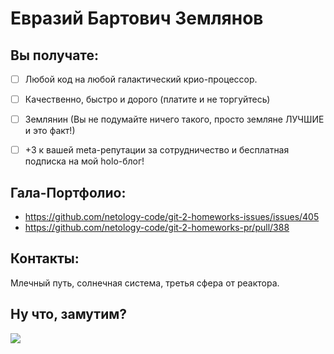 # Евразий Бартович Землянов

## Вы получате:

- [ ] Любой код на любой галактический крио-процессор. 
- [ ] Качественно, быстро и дорого (платите и не торгуйтесь)
- [ ] Землянин (Вы не подумайте ничего такого, просто земляне ЛУЧШИЕ и это факт!)
- [ ] +3 к вашей meta-репутации за сотрудничество и бесплатная подписка на мой holo-блог!


## Гала-Портфолио:

- https://github.com/netology-code/git-2-homeworks-issues/issues/405
- https://github.com/netology-code/git-2-homeworks-pr/pull/388



## Контакты: 

Млечный путь, солнечная система, третья сфера от реактора. 

## Ну что, замутим?

![](https://freepngimg.com/thumb/bart_simpson/7-2-bart-simpson-free-png-image-thumb.png)